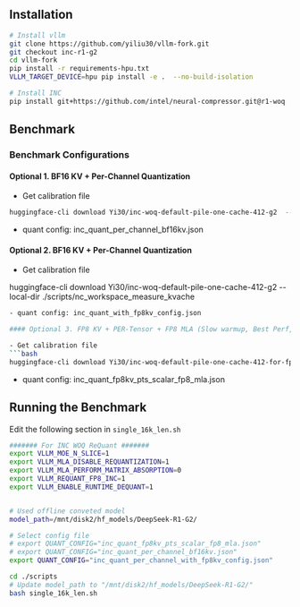 ## Installation

```bash
# Install vllm
git clone https://github.com/yiliu30/vllm-fork.git
git checkout inc-r1-g2
cd vllm-fork
pip install -r requirements-hpu.txt
VLLM_TARGET_DEVICE=hpu pip install -e .  --no-build-isolation

# Install INC
pip install git+https://github.com/intel/neural-compressor.git@r1-woq
```

## Benchmark

### Benchmark Configurations

#### Optional 1. BF16 KV + Per-Channel Quantization

- Get calibration file

```bash
huggingface-cli download Yi30/inc-woq-default-pile-one-cache-412-g2  --local-dir ./scripts/nc_workspace_measure_kvache
```

- quant config: inc_quant_per_channel_bf16kv.json

#### Optional 2. BF16 KV + Per-Channel Quantization

- Get calibration file

huggingface-cli download Yi30/inc-woq-default-pile-one-cache-412-g2  --local-dir ./scripts/nc_workspace_measure_kvache
```bash
- quant config: inc_quant_with_fp8kv_config.json

#### Optional 3. FP8 KV + PER-Tensor + FP8 MLA (Slow warmup, Best Perf, WIP)

- Get calibration file
```bash
huggingface-cli download Yi30/inc-woq-default-pile-one-cache-412-for-fp8-mla-g2 --local-dir ./scripts/nc_workspace_measure_fp8_mla
```
- quant config: inc_quant_fp8kv_pts_scalar_fp8_mla.json

## Running the Benchmark

Edit the following section in  `single_16k_len.sh`

```bash
####### For INC WOQ ReQuant #######
export VLLM_MOE_N_SLICE=1
export VLLM_MLA_DISABLE_REQUANTIZATION=1
export VLLM_MLA_PERFORM_MATRIX_ABSORPTION=0
export VLLM_REQUANT_FP8_INC=1
export VLLM_ENABLE_RUNTIME_DEQUANT=1


# Used offline conveted model
model_path=/mnt/disk2/hf_models/DeepSeek-R1-G2/

# Select config file
# export QUANT_CONFIG="inc_quant_fp8kv_pts_scalar_fp8_mla.json"
# export QUANT_CONFIG="inc_quant_per_channel_bf16kv.json"
export QUANT_CONFIG="inc_quant_per_channel_with_fp8kv_config.json"
```

```bash
cd ./scripts
# Update model_path to "/mnt/disk2/hf_models/DeepSeek-R1-G2/"
bash single_16k_len.sh
```
